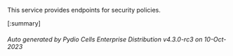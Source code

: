 






This service provides endpoints for security policies.

[:summary]

###### Auto generated by Pydio Cells Enterprise Distribution v4.3.0-rc3 on 10-Oct-2023
